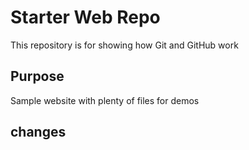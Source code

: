 # Starter Web Repo

This repository is for showing how Git and GitHub work

## Purpose

Sample website with plenty of files for demos

## changes